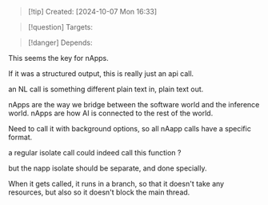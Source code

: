 
>[!tip] Created: [2024-10-07 Mon 16:33]

>[!question] Targets: 

>[!danger] Depends: 

This seems the key for nApps.

If it was a structured output, this is really just an api call.

an NL call is something different plain text in, plain text out.

nApps are the way we bridge between the software world and the inference world.
nApps are how AI is connected to the rest of the world.

Need to call it with background options, so all nAapp calls have a specific format.

a regular isolate call could indeed call this function ?

but the napp isolate should be separate, and done specially.

When it gets called, it runs in a branch, so that it doesn't take any resources, but also so it doesn't block the main thread.
